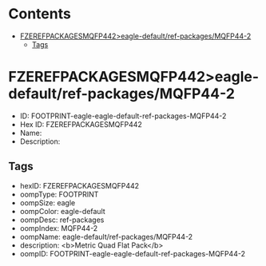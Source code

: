 



Contents
========

* [FZEREFPACKAGESMQFP442>eagle-default/ref-packages/MQFP44-2](#fzerefpackagesmqfp442eagle-defaultref-packagesmqfp44-2)
	* [Tags](#tags)

# FZEREFPACKAGESMQFP442>eagle-default/ref-packages/MQFP44-2

- ID: FOOTPRINT-eagle-eagle-default-ref-packages-MQFP44-2
- Hex ID: FZEREFPACKAGESMQFP442
- Name: 
- Description: 

## Tags

- hexID: FZEREFPACKAGESMQFP442
- oompType: FOOTPRINT
- oompSize: eagle
- oompColor: eagle-default
- oompDesc: ref-packages
- oompIndex: MQFP44-2
- oompName: eagle-default/ref-packages/MQFP44-2
- description: &lt;b&gt;Metric Quad Flat Pack&lt;/b&gt;
- oompID: FOOTPRINT-eagle-eagle-default-ref-packages-MQFP44-2
